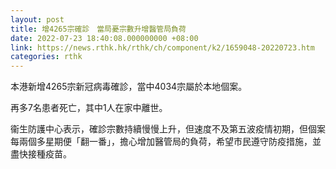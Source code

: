 ```yaml
---
layout: post
title: 增4265宗確診　當局憂宗數升增醫管局負荷
date: 2022-07-23 18:40:08.000000000 +08:00
link: https://news.rthk.hk/rthk/ch/component/k2/1659048-20220723.htm
categories: rthk
---
```


本港新增4265宗新冠病毒確診，當中4034宗屬於本地個案。

再多7名患者死亡，其中1人在家中離世。

衞生防護中心表示，確診宗數持續慢慢上升，但速度不及第五波疫情初期，但個案每兩個多星期便「翻一番」，擔心增加醫管局的負荷，希望市民遵守防疫措施，並盡快接種疫苗。
